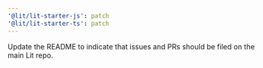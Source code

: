 ```yaml
---
'@lit/lit-starter-js': patch
'@lit/lit-starter-ts': patch
---
```


Update the README to indicate that issues and PRs should be filed on the main Lit repo.
